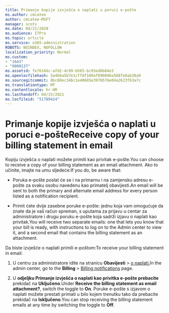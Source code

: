 ```yaml
---
title: Primanje kopije izvješća o naplati u poruci e-pošte
ms.author: cmcatee
author: cmcatee-MSFT
manager: scotv
ms.date: 04/21/2020
ms.audience: ITPro
ms.topic: article
ms.service: o365-administration
ROBOTS: NOINDEX, NOFOLLOW
localization_priority: Normal
ms.custom:
- "1643"
- "9000137"
ms.assetid: fe76166c-afd2-4c99-b565-bc93ed6b84e3
ms.openlocfilehash: 5a4b6a5b7e1cff8f109af09009ba5887e8ab38a0
ms.sourcegitcommit: 8bc60ec34bc1e40685e3976576e04a2623f63a7c
ms.translationtype: MT
ms.contentlocale: hr-HR
ms.lasthandoff: 04/15/2021
ms.locfileid: "51789424"
---
```

# <a name="receive-copy-of-your-billing-statement-in-email"></a><span data-ttu-id="a1372-102">Primanje kopije izvješća o naplati u poruci e-pošte</span><span class="sxs-lookup"><span data-stu-id="a1372-102">Receive copy of your billing statement in email</span></span>

<span data-ttu-id="a1372-103">Kopiju izvješća o naplati možete primiti kao privitak e-pošte.</span><span class="sxs-lookup"><span data-stu-id="a1372-103">You can choose to receive a copy of your billing statement as an email attachment.</span></span> <span data-ttu-id="a1372-104">Ako to učinite, imajte na umu sljedeće:</span><span class="sxs-lookup"><span data-stu-id="a1372-104">If you do, be aware that:</span></span>
  
- <span data-ttu-id="a1372-105">Poruka e-pošte poslat će se i na primarnu i na zamjensku adresu e-pošte za svaku osobu navedenu kao primatelj obavijesti.</span><span class="sxs-lookup"><span data-stu-id="a1372-105">An email will be sent to both the primary and alternate email address for every person listed as a notification recipient.</span></span>

- <span data-ttu-id="a1372-106">Primit ćete dvije zasebne poruke e-pošte: jednu koja vam omogućuje da znate da je vaš račun spreman, s uputama za prijavu u centar za administratore i drugu poruku e-pošte koja sadrži izjavu o naplati kao privitak.</span><span class="sxs-lookup"><span data-stu-id="a1372-106">You will receive two separate emails: one that lets you know that your bill is ready, with instructions to log on to the Admin center to view it, and a second email that contains the billing statement as an attachment.</span></span>

<span data-ttu-id="a1372-107">Da biste izvješće o naplati primili e-poštom:</span><span class="sxs-lookup"><span data-stu-id="a1372-107">To receive your billing statement in email:</span></span>
  
1. <span data-ttu-id="a1372-108">U centru za administratore idite na stranicu **Obavijesti** \> [o naplati.](https://go.microsoft.com/fwlink/p/?linkid=853212)</span><span class="sxs-lookup"><span data-stu-id="a1372-108">In the admin center, go to the **Billing** \> [Billing notifications](https://go.microsoft.com/fwlink/p/?linkid=853212) page.</span></span>

2. <span data-ttu-id="a1372-109">U **odjeljku Primanje izvješća o naplati kao privitka e-pošte prebacite** prekidač na **Uključeno**.</span><span class="sxs-lookup"><span data-stu-id="a1372-109">Under **Receive the billing statement as email attachment?**, switch the toggle to **On**.</span></span> <span data-ttu-id="a1372-110">Poruke e-pošte s izjavom o naplati možete prestati primati u bilo kojem trenutku tako da prebacite prekidač na **Isključeno**.</span><span class="sxs-lookup"><span data-stu-id="a1372-110">You can stop receiving the billing statement emails at any time by switching the toggle to **Off**.</span></span>